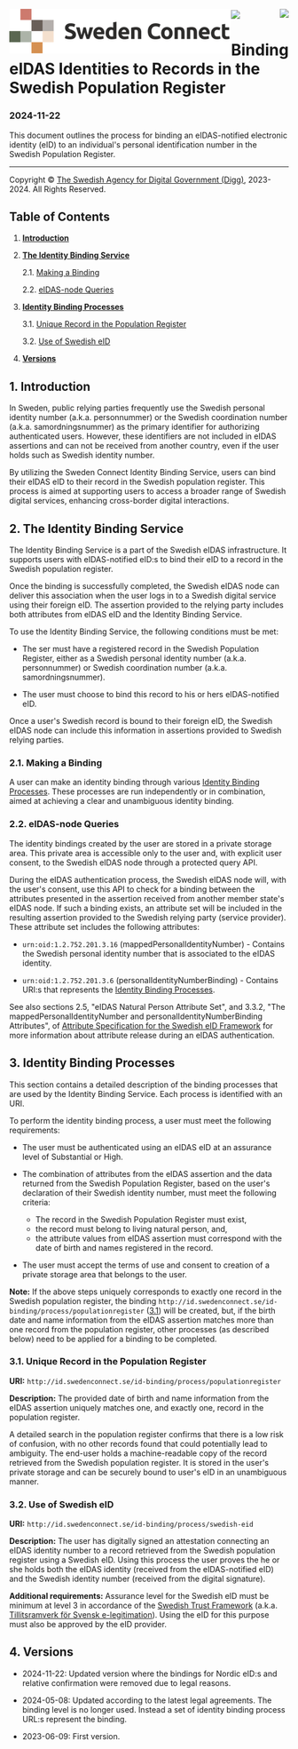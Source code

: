 
<p>
<img align="left" src="img/sweden-connect.png"></img>
<img align="right" src="img/digg_centered.png"></img>
</p>
<p>
<img align="center" src="img/transparent.png"></img>
</p>

# Binding eIDAS Identities to Records in the Swedish Population Register

### 2024-11-22

This document outlines the process for binding an eIDAS-notified electronic identity (eID) to an individual's personal identification number in the Swedish Population Register.

---

<p class="copyright-statement">
Copyright &copy; <a href="https://www.digg.se">The Swedish Agency for Digital Government (Digg)</a>, 
2023-2024. All Rights Reserved.
</p>

## Table of Contents

1. [**Introduction**](#introduction)

2. [**The Identity Binding Service**](#the-identity-binding-service)

    2.1. [Making a Binding](#making-a-binding)
    
    2.2. [eIDAS-node Queries](#eidas-node-queries)
    
3. [**Identity Binding Processes**](#identity-binding-processes)

    3.1. [Unique Record in the Population Register](#population-register)
    
    3.2. [Use of Swedish eID](#user-with-swedish-eid)
 
4. [**Versions**](#versions)
    
<a name="introduction"></a>
## 1. Introduction

In Sweden, public relying parties frequently use the Swedish personal identity number (a.k.a. personnummer) or the Swedish coordination number (a.k.a. samordningsnummer) as the primary identifier for authorizing authenticated users. However, these identifiers are not included in eIDAS assertions and can not be received from another country, even if the user holds such as Swedish identity number.

By utilizing the Sweden Connect Identity Binding Service, users can bind their eIDAS eID to their record in the Swedish population register. This process is aimed at supporting users to access a broader range of Swedish digital services, enhancing cross-border digital interactions.

<a name="the-identity-binding-service"></a>
## 2. The Identity Binding Service

The Identity Binding Service is a part of the Swedish eIDAS infrastructure. It supports users with eIDAS-notified eID:s to bind their eID to a record in the Swedish population register.

Once the binding is successfully completed, the Swedish eIDAS node can deliver this association when the user logs in to a Swedish digital service using their foreign eID. The assertion provided to the relying party includes both attributes from eIDAS eID and the Identity Binding Service.

To use the Identity Binding Service, the following conditions must be met:

- The ser must have a registered record in the Swedish Population Register, either as a Swedish personal identity number (a.k.a. personnummer) or Swedish coordination number (a.k.a. samordningsnummer).

- The user must choose to bind this record to his or hers eIDAS-notified eID.

Once a user's Swedish record is bound to their foreign eID, the Swedish eIDAS node can include this information in assertions provided to Swedish relying parties.

<a name="making-a-binding"></a>
### 2.1. Making a Binding

A user can make an identity binding through various [Identity Binding Processes](#identity-binding-processes). These processes are run independently or in combination, aimed at achieving a clear and unambiguous identity binding.
    
<a name="eidas-node-queries"></a>
### 2.2. eIDAS-node Queries

The identity bindings created by the user are stored in a private storage area. This private area is accessible only to the user and, with explicit user consent, to the Swedish eIDAS node through a protected query API.

During the eIDAS authentication process, the Swedish eIDAS node will, with the user's consent, use this API to check for a binding between the attributes presented in the assertion received from another member state's eIDAS node. If such a binding exists, an attribute set will be included in the resulting assertion provided to the Swedish relying party (service provider). These attribute set includes the following attributes:

- `urn:oid:1.2.752.201.3.16` (mappedPersonalIdentityNumber) - Contains the Swedish personal identity number that is associated to the eIDAS identity.

- `urn:oid:1.2.752.201.3.6` (personalIdentityNumberBinding) - Contains URI:s that represents the [Identity Binding Processes](#identity-binding-processes).

See also sections 2.5, "eIDAS Natural Person Attribute Set", and 3.3.2, "The mappedPersonalIdentityNumber and personalIdentityNumberBinding Attributes", of [Attribute Specification for the Swedish eID Framework](https://docs.swedenconnect.se/technical-framework/updates/04_-_Attribute_Specification_for_the_Swedish_eID_Framework.html) for more information about attribute release during an eIDAS authentication.
    
<a name="identity-binding-processes"></a>
## 3. Identity Binding Processes

This section contains a detailed description of the binding processes that are used by the Identity Binding Service. Each process is identified with an URI.

To perform the identity binding process, a user must meet the following requirements:

- The user must be authenticated using an eIDAS eID at an assurance level of Substantial or High.

- The combination of attributes from the eIDAS assertion and the data returned from the Swedish Population Register, based on the user's declaration of their Swedish identity number, must meet the following criteria:

    - The record in the Swedish Population Register must exist,
    - the record must belong to living natural person, and,
    - the attribute values from eIDAS assertion must correspond with the date of birth and names registered in the record.

- The user must accept the terms of use and consent to creation of a private storage area that belongs to the user.

**Note:** If the above steps uniquely corresponds to exactly one record in the Swedish population register, the binding `http://id.swedenconnect.se/id-binding/process/populationregister` ([3.1](#population-register)) will be created, but, if the birth date and name information from the eIDAS assertion matches more than one record from the population register, other processes (as described below) need to be applied for a binding to be completed.

<a name="population-register"></a>
### 3.1. Unique Record in the Population Register

**URI:** `http://id.swedenconnect.se/id-binding/process/populationregister`

**Description:** The provided date of birth and name information from the eIDAS assertion uniquely matches one, and exactly one, record in the population register. 

A detailed search in the population register confirms that there is a low risk of confusion, with no other records found that could potentially lead to ambiguity. The end-user holds a machine-readable copy of the record retrieved from the Swedish population register. It is stored in the user's private storage and can be securely bound to user's eID in an unambiguous manner.

<a name="user-with-swedish-eid"></a>
### 3.2. Use of Swedish eID

**URI:** `http://id.swedenconnect.se/id-binding/process/swedish-eid`

**Description:** The user has digitally signed an attestation connecting an eIDAS identity number to a record retrieved from the Swedish population register using a Swedish eID. Using this process the user proves the he or she holds both the eIDAS identity (received from the eIDAS-notified eID) and the Swedish identity number (received from the digital signature).

**Additional requirements:** Assurance level for the Swedish eID must be minimum at level 3 in accordance of the [Swedish Trust Framework](https://www.digg.se/digitala-tjanster/e-legitimering/tillitsnivaer-for-e-legitimering/tillitsramverk-for-svensk-e-legitimation) (a.k.a. [Tillitsramverk för Svensk e-legitimation](https://www.digg.se/digitala-tjanster/e-legitimering/tillitsnivaer-for-e-legitimering/tillitsramverk-for-svensk-e-legitimation)). Using the eID for this purpose must also be approved by the eID provider.

<a name="versions"></a>
## 4. Versions

- 2024-11-22: Updated version where the bindings for Nordic eID:s and relative confirmation were removed due to legal reasons.

- 2024-05-08: Updated according to the latest legal agreements. The binding level is no longer used. Instead a set of identity binding process URL:s represent the binding.

- 2023-06-09: First version.

